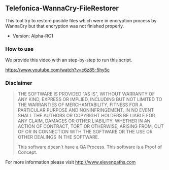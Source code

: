 ## Telefonica-WannaCry-FileRestorer
This tool try to restore posible files which were in encryption process by WannaCry but that encryption was not finished properly.

* Version: Alpha-RC1

### How to use
We provide this video with an step-by-step to run this script.

https://www.youtube.com/watch?v=c6z85-5hy5c

### Disclaimer

> THE SOFTWARE IS PROVIDED "AS IS", WITHOUT WARRANTY OF ANY KIND, EXPRESS OR IMPLIED, INCLUDING BUT NOT LIMITED TO THE WARRANTIES OF MERCHANTABILITY, FITNESS FOR A PARTICULAR PURPOSE AND NONINFRINGEMENT. IN NO EVENT SHALL THE AUTHORS OR COPYRIGHT HOLDERS BE LIABLE FOR ANY CLAIM, DAMAGES OR OTHER LIABILITY, WHETHER IN AN ACTION OF CONTRACT, TORT OR OTHERWISE, ARISING FROM, OUT OF OR IN CONNECTION WITH THE SOFTWARE OR THE USE OR OTHER DEALINGS IN THE SOFTWARE.
>
> This software doesn't have a QA Process. This software is a Proof of Concept.

For more information please visit http://www.elevenpaths.com
